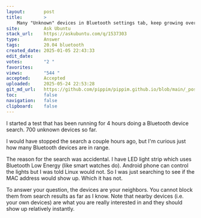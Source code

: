 ```yaml
---
layout:       post
title:        >
    Many "Unknown" devices in Bluetooth settings tab, keep growing over time
site:         Ask Ubuntu
stack_url:    https://askubuntu.com/q/1537303
type:         Answer
tags:         20.04 bluetooth
created_date: 2025-01-05 22:43:33
edit_date:    
votes:        "2 "
favorites:    
views:        "544 "
accepted:     Accepted
uploaded:     2025-05-24 22:53:28
git_md_url:   https://github.com/pippim/pippim.github.io/blob/main/_posts/2025/2025-01-05-Many-_Unknown_-devices-in-Bluetooth-settings-tab_-keep-growing-over-time.md
toc:          false
navigation:   false
clipboard:    false
---
```


I started a test that has been running for 4 hours doing a Bluetooth device search. 700 unknown devices so far.

I would have stopped the search a couple hours ago, but I'm curious just how many Bluetooth devices are in range.

The reason for the search was accidental. I have LED light strip which uses Bluetooth Low Energy (like smart watches do). Android phone can control the lights but I was told Linux would not. So I was just searching to see if the MAC address would show up. Which it has not.

To answer your question, the devices are your neighbors. You cannot block them from search results as far as I know. Note that nearby devices (i.e. your own devices) are what you are really interested in and they should show up relatively instantly.
